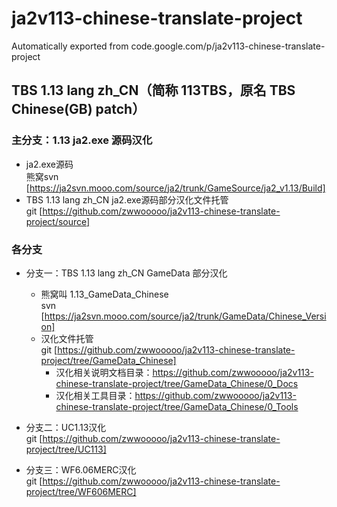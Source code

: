 # ja2v113-chinese-translate-project
Automatically exported from code.google.com/p/ja2v113-chinese-translate-project

## TBS 1.13 lang zh_CN（简称 113TBS，原名 TBS Chinese(GB) patch）

### 主分支：1.13 ja2.exe 源码汉化

  * ja2.exe源码  
    熊窝svn [https://ja2svn.mooo.com/source/ja2/trunk/GameSource/ja2_v1.13/Build]
  * TBS 1.13 lang zh_CN ja2.exe源码部分汉化文件托管  
    git [https://github.com/zwwooooo/ja2v113-chinese-translate-project/source]


### 各分支

  * 分支一：TBS 1.13 lang zh_CN GameData 部分汉化
    * 熊窝叫 1.13_GameData_Chinese  
      svn [https://ja2svn.mooo.com/source/ja2/trunk/GameData/Chinese_Version]
    * 汉化文件托管  
      git [https://github.com/zwwooooo/ja2v113-chinese-translate-project/tree/GameData_Chinese]  
      * 汉化相关说明文档目录：https://github.com/zwwooooo/ja2v113-chinese-translate-project/tree/GameData_Chinese/0_Docs
      * 汉化相关工具目录：https://github.com/zwwooooo/ja2v113-chinese-translate-project/tree/GameData_Chinese/0_Tools

  * 分支二：UC1.13汉化  
    git [https://github.com/zwwooooo/ja2v113-chinese-translate-project/tree/UC113]

  * 分支三：WF6.06MERC汉化  
    git [https://github.com/zwwooooo/ja2v113-chinese-translate-project/tree/WF606MERC]
